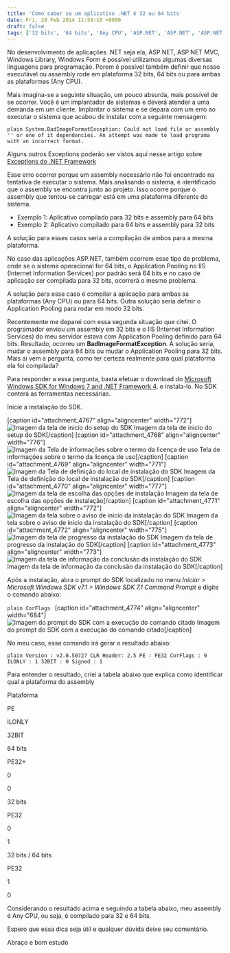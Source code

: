 ```yaml
---
title: 'Como saber se um aplicativo .NET é 32 ou 64 bits'
date: Fri, 28 Feb 2014 11:59:10 +0000
draft: false
tags: ['32 bits', '64 bits', 'Any CPU', 'ASP.NET', 'ASP.NET', 'ASP.NET MVC', 'Assembly', 'BadImageFormatException', 'C#', 'C#', 'Could not load file or assembly', 'Dicas', 'Microsoft SDK', 'Microsoft Windows SDK for Windows 7 and .NET Framework 4', 'SDK', 'SDK', 'Windows Form']
---
```


No desenvolvimento de aplicações .NET seja ela, ASP.NET, ASP.NET MVC, Windows Library, Windows Form é possível utilizamos algumas diversas linguagens para programação. Porem é possível também definir que nosso executável ou assembly rode em plataforma 32 bits, 64 bits ou para ambas as plataformas (Any CPU).

Mais imagina-se a seguinte situação, um pouco absurda, mais possível de se ocorrer. Você é um implantador de sistemas e deverá atender a uma demanda em um cliente. Implantar o sistema e se depara com um erro ao executar o sistema que acabou de instalar com a seguinte mensagem:

```plain System.BadImageFormatException: Could not load file or assembly '' or one of it dependencies. An attempt was made to load programa with an incorrect format. ```

Alguns outros Exceptions poderão ser vistos aqui nesse artigo sobre [Exceptions do .NET Framework](https://raphaelcardoso.com.br/csharp/exceptions-do-net-framework/)

Esse erro ocorrer porque um assembly necessário não foi encontrado na tentativa de executar o sistema. Mais analisando o sistema, é identificado que o assembly se encontra junto ao projeto. Isso ocorre porque o assembly que tentou-se carregar está em uma plataforma diferente do sistema.

*   Exemplo 1: Aplicativo compilado para 32 bits e assembly para 64 bits
*   Exemplo 2: Aplicativo compilado para 64 bits e assembly para 32 bits

A solução para esses casos seria a compilação de ambos para a mesma plataforma.

No caso das aplicações ASP.NET, também ocorrem esse tipo de problema, onde se o sistema operacional for 64 bits, o Application Pooling no IIS (Internet Information Services) por padrão será 64 bits e no caso de aplicação ser compilada para 32 bits, ocorrerá o mesmo problema.

A solução para esse caso é compilar a aplicação para ambas as plataformas (Any CPU) ou para 64 bits. Outra solução seria definir o Application Pooling para rodar em modo 32 bits.

Recentemente me deparei com essa segunda situação que citei. O programador enviou um assembly em 32 bits e o IIS (Internet Information Services) do meu servidor estava com Application Pooling definido para 64 bits. Resultado, ocorreu um **BadImageFormatException**. A solução seria, mudar o assembly para 64 bits ou mudar o Application Pooling para 32 bits. Mais ai vem a pergunta, como ter certeza realmente para qual plataforma ela foi compilada?

Para responder a essa pergunta, basta efetuar o download do [Microsoft Windows SDK for Windows 7 and .NET Framework 4](http://www.microsoft.com/en-us/download/details.aspx?id=8279). e instala-lo. No SDK conterá as ferramentas necessárias.

Inicie a instalação do SDK.

[caption id="attachment_4767" align="aligncenter" width="772"]![Imagem da tela de inicio do setup do SDK](/contents/2014/02/tela1.png) Imagem da tela de inicio do setup do SDK[/caption] [caption id="attachment_4768" align="aligncenter" width="776"]![Imagem da Tela de informações sobre o termo da licença de uso](/contents/2014/02/tela2.png) Tela de informações sobre o termo da licença de uso[/caption] [caption id="attachment_4769" align="aligncenter" width="771"]![Imagem da Tela de definição do local de instalação do SDK](/contents/2014/02/tela3.png) Imagem da Tela de definição do local de instalação do SDK[/caption] [caption id="attachment_4770" align="aligncenter" width="777"]![Imagem da tela de escolha das opções de instalação](/contents/2014/02/tela4.png) Imagem da tela de escolha das opções de instalação[/caption] [caption id="attachment_4771" align="aligncenter" width="772"]![Imagem da tela sobre o aviso de inicio da instalação do SDK](/contents/2014/02/tela5.png) Imagem da tela sobre o aviso de inicio da instalação do SDK[/caption] [caption id="attachment_4772" align="aligncenter" width="775"]![Imagem da tela de progresso da instalação do SDK](/contents/2014/02/tela6.png) Imagem da tela de progresso da instalação do SDK[/caption] [caption id="attachment_4773" align="aligncenter" width="773"]![Imagem da tela de informação da conclusão da instalação do SDK](/contents/2014/02/tela7.png) Imagem da tela de informação da conclusão da instalação do SDK[/caption]

Após a instalação, abra o prompt do SDK localizado no menu _Iniciar > Microsoft Windows SDK v7.1 > Windows SDK 7.1 Command Prompt_ e digite o comando abaixo:

```plain CorFlags ``` [caption id="attachment_4774" align="aligncenter" width="684"]![Imagem do prompt do SDK com a execução do comando citado](/contents/2014/02/tela8.png) Imagem do prompt do SDK com a execução do comando citado[/caption]

No meu caso, esse comando irá gerar o resultado abaixo:

```plain Version : v2.0.50727 CLR Header: 2.5 PE : PE32 CorFlags : 9 ILONLY : 1 32BIT : 0 Signed : 1 ```

Para entender o resultado, criei a tabela abaixo que explica como identificar qual a plataforma do assembly

Plataforma

PE

ILONLY

32BIT

64 bits

PE32+

0

0

32 bits

PE32

0

1

32 bits / 64 bits

PE32

1

0

Considerando o resultado acima e seguindo a tabela abaixo, meu assembly é Any CPU, ou seja, é compilado para 32 e 64 bits.

Espero que essa dica seja útil e qualquer dúvida deixe seu comentário.

Abraço e bom estudo